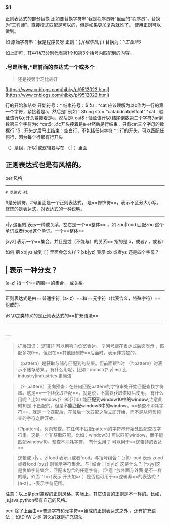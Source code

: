 ﻿### $1

正则表达式的部分替换
比如要替换字符串“我是程序员呀”里面的“程序员”，替换为“工程师”。直接模式匹配是可以的，但是如果更加复杂就难了。
使用正则可以做到。

如
原始字符串：我是程序员呀
正则：(.*)(程序员)(.*)
替换为：$1工程师$3

如上即可，其中$1和$3分别代表第1个和第3个括号内匹配到的内容。

### .号是所有,*是前面的表达式一个或多个
> 还是视频学习比较好

[https://www.cnblogs.com/hjbky/p/9512022.html](https://www.cnblogs.com/hjbky/p/9512022.html)

行的开始和结束 开始符号：^ 结束符号：$  如：^cat 应该理解为以c作为一行的第一个字符，紧接着是a，然后是t
例如：String str = "catabdcatdetfcat"
^cat : 验证该行以c开头紧接着是a，然后是t
cat$ : 验证该行以t结尾倒数第二个字符为a倒数第三个字符为c
^cat$: 以c开头接着是a->t然后是行结束：只有cat三个字母的数据行
^$  : 开头之后马上结束：空白行，不包括任何字符
^    : 行的开头，可以匹配任何行，因为每个行都有行开头


（）是组，所以|或逻辑要写在 （ | ）里面

## 正则表达式也是有风格的。

perl风格

---

```js
# 表达式 #i
```
#是分隔符，#号里面是一个正则表达式，i是==修饰符==，表示不区分大小写。修饰的是表达式，对表达式的一种说明。

---
x|y 这里的|表示一种或关系，左右是一个==整体== ，如 zoo|food 匹配zoo 这个单词或者food这个单词。一个==整体==
 
 [xyz]  表示一个==集合，并且是或（不能与）的关系== 指的是 x，或者y ，或者z 

如何 把 xb|yz 放到  [ ] 里面会怎么样？[xb|yz] 表示 xb 或者yz 还是四个字母？

| 表示 一种分支？
---
[a-z] 指一个==范围==的集合， 或关系。


---
正则表达式是由==普通字符（a~z）==和==元字符（代表含义，特殊字符）==组成的。

\B \D之类转义的是正则表达式的==扩充语法==


---
<br>
---

> 扩展知识：
> 逻辑非 可以用零向负宽表达。
> ？问号跟在表达式后面表示 ，匹配多次0-n。但跟在==其他限制符==后面时，表示非贪婪的。
> 

>（pattern）是获取与储存匹配到的结果。但前面跟?:时
>（?:pattern）时表示不储存结果 。有什么用呢，比如：industr(?:y|ies) 比industry|industries 更简洁

>（?=pattern）正向预查：在任何匹配pattern的字符串处开始匹配查找字符串。这是==一个非获取匹配==，就是说，不需要获取供以后使用。
>有什么用呢？比如 window(?=95|7|10) 能**匹配到window10中的window**,注意此时10是 不匹配的。但是**不能匹配window3中的window**。==预查不消耗字符==，就是一个匹配后，在最后一次匹配之后立即开始，而不是从包含预查的字符之后开始。

> (?!pattern)。负向预查。在任何不匹配pattern的字符串开始处匹配查找字符串，这是一个非获取匹配。比如：window3.1 可以匹配window，而不能匹配window10。预查不消耗字符。
> 有什么用？
> 可以用于==逻辑非的表达== 

>逻辑或 x|y 。z|food 表示 z或者food。与括号组合：（z|f）ood 表示 zood 或者food
>[xyz] 则表示字符集合。与| 结合：[x|y|z]  这是什么？
>[^xyy]这是负值字符集合，匹配未包含的任意字符。（注意 ^放外面与外面 是不一样的哦。外面 `^[xx]`表示 开头加xx ）是否也可用于==逻辑非==的表达呢？
>[a-z] 。-表示字符范围。

注意：以上是perl兼容的正则风格。实际上。其它语言的正则是不一样的。比如，js,java,python都有自己的风格。

perl 除了上面由==普通字符和元字符==组成的正则表达式之外 ，还有扩充语法：
如\D \W 之类 转义的就是扩充语法。
